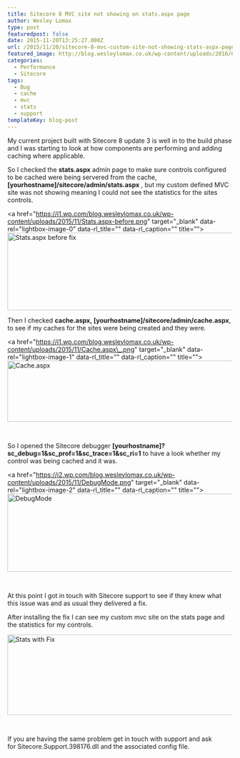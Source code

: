 ```yaml
---
title: Sitecore 8 MVC site not showing on stats.aspx page
author: Wesley Lomax
type: post
featuredpost: false
date: 2015-11-20T13:25:27.000Z
url: /2015/11/20/sitecore-8-mvc-custom-site-not-showing-stats-aspx-page/
featured_image: http://blog.wesleylomax.co.uk/wp-content/uploads/2016/03/watches-1204696.jpg
categories:
  - Performance
  - Sitecore
tags:
  - Bug
  - cache
  - mvc
  - stats
  - support
templateKey: blog-post
---
```

My current project built with Sitecore 8 update 3 is well in to the build phase and I was starting to look at how components are performing and adding caching where applicable.

So I checked the **stats.aspx** admin page to make sure controls configured to be cached were being servered from the cache, **[yourhostname]/sitecore/admin/stats.aspx** , but my custom defined MVC site was not showing meaning I could not see the statistics for the sites controls.

<a href="https://i1.wp.com/blog.wesleylomax.co.uk/wp-content/uploads/2015/11/Stats.aspx-before.png" target="\_blank" data-rel="lightbox-image-0" data-rl\_title="" data-rl_caption="" title=""><img class="alignnone wp-image-104" src="https://i1.wp.com/blog.wesleylomax.co.uk/wp-content/uploads/2015/11/Stats.aspx-before.png?resize=640%2C174" alt="Stats.aspx before fix" width="640" height="174" srcset="https://i1.wp.com/blog.wesleylomax.co.uk/wp-content/uploads/2015/11/Stats.aspx-before.png?resize=1024%2C279 1024w, https://i1.wp.com/blog.wesleylomax.co.uk/wp-content/uploads/2015/11/Stats.aspx-before.png?resize=300%2C82 300w, https://i1.wp.com/blog.wesleylomax.co.uk/wp-content/uploads/2015/11/Stats.aspx-before.png?w=1280 1280w" sizes="(max-width: 640px) 100vw, 640px" data-recalc-dims="1" /></a>

Then I checked **cache.aspx, [yourhostname]/sitecore/admin/cache.aspx**, to see if my caches for the sites were being created and they were.

<a href="https://i1.wp.com/blog.wesleylomax.co.uk/wp-content/uploads/2015/11/Cache.aspx\_.png" target="\_blank" data-rel="lightbox-image-1" data-rl\_title="" data-rl\_caption="" title=""><img class="alignnone wp-image-101 size-full" src="https://i1.wp.com/blog.wesleylomax.co.uk/wp-content/uploads/2015/11/Cache.aspx_.png?resize=640%2C137" alt="Cache.aspx" width="640" height="137" srcset="https://i1.wp.com/blog.wesleylomax.co.uk/wp-content/uploads/2015/11/Cache.aspx_.png?w=704 704w, https://i1.wp.com/blog.wesleylomax.co.uk/wp-content/uploads/2015/11/Cache.aspx_.png?resize=300%2C64 300w" sizes="(max-width: 640px) 100vw, 640px" data-recalc-dims="1" /></a>

&nbsp;

So I opened the Sitecore debugger **[yourhostname]?sc\_debug=1&sc\_prof=1&sc\_trace=1&sc\_ri=1** to have a look whether my control was being cached and it was.

<a href="https://i2.wp.com/blog.wesleylomax.co.uk/wp-content/uploads/2015/11/DebugMode.png" target="\_blank" data-rel="lightbox-image-2" data-rl\_title="" data-rl_caption="" title=""><img class="alignnone wp-image-102 size-full" src="https://i2.wp.com/blog.wesleylomax.co.uk/wp-content/uploads/2015/11/DebugMode.png?resize=640%2C175" alt="DebugMode" width="640" height="175" srcset="https://i2.wp.com/blog.wesleylomax.co.uk/wp-content/uploads/2015/11/DebugMode.png?w=851 851w, https://i2.wp.com/blog.wesleylomax.co.uk/wp-content/uploads/2015/11/DebugMode.png?resize=300%2C82 300w" sizes="(max-width: 640px) 100vw, 640px" data-recalc-dims="1" /></a>

&nbsp;

At this point I got in touch with Sitecore support to see if they knew what this issue was and as usual they delivered a fix.

After installing the fix I can see my custom mvc site on the stats page and the statistics for my controls.

<img class="alignnone wp-image-103 size-full" src="https://i0.wp.com/blog.wesleylomax.co.uk/wp-content/uploads/2015/11/Stats-with-Fix.png?resize=640%2C180" alt="Stats with Fix" width="640" height="180" srcset="https://i0.wp.com/blog.wesleylomax.co.uk/wp-content/uploads/2015/11/Stats-with-Fix.png?w=717 717w, https://i0.wp.com/blog.wesleylomax.co.uk/wp-content/uploads/2015/11/Stats-with-Fix.png?resize=300%2C85 300w" sizes="(max-width: 640px) 100vw, 640px" data-recalc-dims="1" />

&nbsp;

If you are having the same problem get in touch with support and ask for Sitecore.Support.398176.dll and the associated config file.

&nbsp;